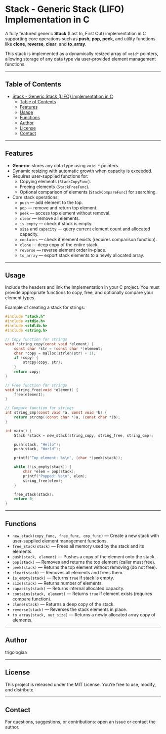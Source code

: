 # Stack - Generic Stack (LIFO) Implementation in C

A fully featured generic **Stack** (Last In, First Out) implementation in C supporting core operations such as **push**, **pop**, **peek**, and utility functions like **clone**, **reverse**, **clear**, and **to_array**.

This stack is implemented as a dynamically resized array of `void*` pointers, allowing storage of any data type via user-provided element management functions.

---

## Table of Contents

- [Stack - Generic Stack (LIFO) Implementation in C](#stack---generic-stack-lifo-implementation-in-c)
  - [Table of Contents](#table-of-contents)
  - [Features](#features)
  - [Usage](#usage)
  - [Functions](#functions)
  - [Author](#author)
  - [License](#license)
  - [Contact](#contact)

---

## Features

- **Generic**: stores any data type using `void *` pointers.
- Dynamic resizing with automatic growth when capacity is exceeded.
- Requires user-supplied functions for:
  - Copying elements (`StackCopyFunc`).
  - Freeing elements (`StackFreeFunc`).
  - Optional comparison of elements (`StackCompareFunc`) for searching.
- Core stack operations:
  - `push` — add element to the top.
  - `pop` — remove and return top element.
  - `peek` — access top element without removal.
  - `clear` — remove all elements.
  - `is_empty` — check if stack is empty.
  - `size` and `capacity` — query current element count and allocated capacity.
  - `contains` — check if element exists (requires comparison function).
  - `clone` — deep copy of the entire stack.
  - `reverse` — reverse element order in-place.
  - `to_array` — export stack elements to a newly allocated array.

---

## Usage

Include the headers and link the implementation in your C project. You must provide appropriate functions to copy, free, and optionally compare your element types.

Example of creating a stack for strings:

```c
#include "stack.h"
#include <stdio.h>
#include <stdlib.h>
#include <string.h>

// Copy function for strings
void *string_copy(const void *element) {
    const char *str = (const char *)element;
    char *copy = malloc(strlen(str) + 1);
    if (copy) {
        strcpy(copy, str);
    }
    return copy;
}

// Free function for strings
void string_free(void *element) {
    free(element);
}

// Compare function for strings
int string_cmp(const void *a, const void *b) {
    return strcmp((const char *)a, (const char *)b);
}

int main() {
    Stack *stack = new_stack(string_copy, string_free, string_cmp);

    push(stack, "Hello");
    push(stack, "World");

    printf("Top element: %s\n", (char *)peek(stack));

    while (!is_empty(stack)) {
        char *elem = pop(stack);
        printf("Popped: %s\n", elem);
        string_free(elem);
    }

    free_stack(stack);
    return 0;
}
```

---

## Functions

- `new_stack(copy_func, free_func, cmp_func)` — Create a new stack with user-supplied element management functions.
- `free_stack(stack)` — Frees all memory used by the stack and its elements.
- `push(stack, element)` — Pushes a copy of the element onto the stack.
- `pop(stack)` — Removes and returns the top element (caller must free).
- `peek(stack)` — Returns the top element without removing (do not free).
- `clear(stack)` — Removes all elements and frees them.
- `is_empty(stack)` — Returns `true` if stack is empty.
- `size(stack)` — Returns number of elements.
- `capacity(stack)` — Returns internal allocated capacity.
- `contains(stack, element)` — Returns `true` if element exists (requires compare function).
- `clone(stack)` — Returns a deep copy of the stack.
- `reverse(stack)` — Reverses the stack elements in place.
- `to_array(stack, out_size)` — Returns a newly allocated array copy of elements.

---

## Author

trigologiaa

---

## License

This project is released under the MIT License. You’re free to use, modify, and distribute.

---

## Contact

For questions, suggestions, or contributions: open an issue or contact the author.